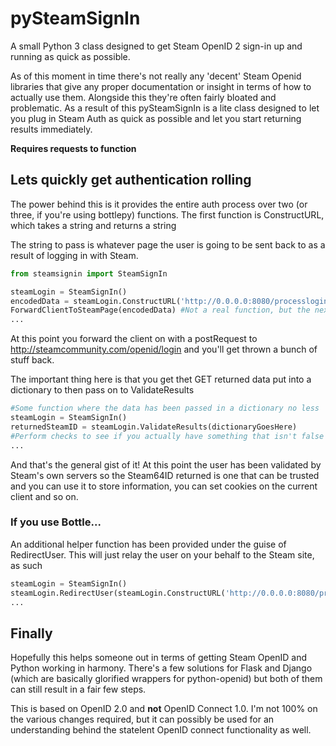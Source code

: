 # pySteamSignIn
A small Python 3 class designed to get Steam OpenID 2 sign-in up and running as quick as possible.

As of this moment in time there's not really any 'decent' Steam Openid libraries that give any proper documentation or insight in terms of how to actually use them. Alongside this they're often fairly bloated and problematic. As a result of this pySteamSignIn is a lite class designed to let you plug in Steam Auth as quick as possible and let you start returning results immediately. 

**Requires requests to function**

## Lets quickly get authentication rolling

The power behind this is it provides the entire auth process over two (or three, if you're using bottlepy) functions.
The first function is ConstructURL, which takes a string and returns a string

The string to pass is whatever page the user is going to be sent back to as a result of logging in with Steam.

```Python
from steamsignin import SteamSignIn

steamLogin = SteamSignIn()
encodedData = steamLogin.ConstructURL('http://0.0.0.0:8080/processlogin'))
ForwardClientToSteamPage(encodedData) #Not a real function, but the next action you'd take
...
```

At this point you forward the client on with a postRequest to http://steamcommunity.com/openid/login and you'll get thrown a bunch of stuff back. 

The important thing here is that you get thet GET returned data put into a  dictionary to then pass on to ValidateResults


```python
#Some function where the data has been passed in a dictionary no less
steamLogin = SteamSignIn()
returnedSteamID = steamLogin.ValidateResults(dictionaryGoesHere)
#Perform checks to see if you actually have something that isn't false
...
```
And that's the general gist of it! At this point the user has been validated by Steam's own servers so the Steam64ID returned is one that can be trusted and you can use it to store information, you can set cookies on the current client and so on. 

### If you use Bottle...

An additional helper function has been provided under the guise of RedirectUser.
This will just relay the user on your behalf to the Steam site, as such 

```Python
steamLogin = SteamSignIn()
steamLogin.RedirectUser(steamLogin.ConstructURL('http://0.0.0.0:8080/processlogin'))
...
```

## Finally

Hopefully this helps someone out in terms of getting Steam OpenID and Python working in harmony. There's a few solutions for Flask and Django (which are basically glorified wrappers for python-openid) but both of them can still result in a fair few steps.

This is based on OpenID 2.0 and **not** OpenID Connect 1.0. I'm not 100% on the various changes required, but it can possibly be used for an understanding behind the statelent OpenID connect functionality as well. 


